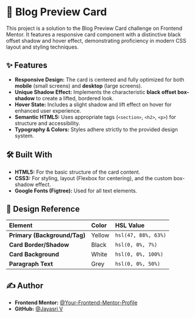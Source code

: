 # 📰 Blog Preview Card

This project is a solution to the Blog Preview Card challenge on Frontend Mentor. It features a responsive card component with a distinctive black offset shadow and hover effect, demonstrating proficiency in modern CSS layout and styling techniques.

## ✨ Features

* **Responsive Design:** The card is centered and fully optimized for both **mobile** (small screens) and **desktop** (large screens).
* **Unique Shadow Effect:** Implements the characteristic **black offset box-shadow** to create a lifted, bordered look.
* **Hover State:** Includes a slight shadow and lift effect on hover for enhanced user experience.
* **Semantic HTML5:** Uses appropriate tags (`<section>`, `<h2>`, `<p>`) for structure and accessibility.
* **Typography & Colors:** Styles adhere strictly to the provided design system.

## 🛠️ Built With

* **HTML5:** For the basic structure of the card content.
* **CSS3:** For styling, layout (Flexbox for centering), and the custom box-shadow effect.
* **Google Fonts (Figtree):** Used for all text elements.

## 🎨 Design Reference

| Element | Color | HSL Value |
| :--- | :--- | :--- |
| **Primary (Background/Tag)** | Yellow | `hsl(47, 88%, 63%)` |
| **Card Border/Shadow** | Black | `hsl(0, 0%, 7%)` |
| **Card Background** | White | `hsl(0, 0%, 100%)` |
| **Paragraph Text** | Grey | `hsl(0, 0%, 50%)` |



## ✍️ Author

* **Frontend Mentor:** [@Your-Frontend-Mentor-Profile](https://www.frontendmentor.io/)
* **GitHub:** [@Jayasri V](https://github.com/Jayasri002)
